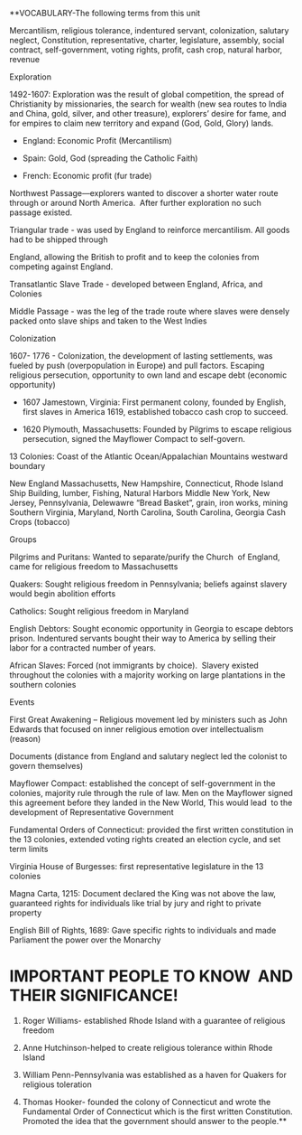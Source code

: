 **VOCABULARY-The following terms from this unit

Mercantilism, religious tolerance, indentured servant, colonization, salutary neglect, Constitution, representative, charter, legislature, assembly, social contract, self-government, voting rights, profit, cash crop, natural harbor, revenue       

Exploration

1492-1607: Exploration was the result of global competition, the spread of Christianity by missionaries, the search for wealth (new sea routes to India and China, gold, silver, and other treasure), explorers’ desire for fame, and for empires to claim new territory and expand (God, Gold, Glory) lands.

-   England: Economic Profit (Mercantilism)
    
-   Spain: Gold, God (spreading the Catholic Faith)
    
-   French: Economic profit (fur trade)
    

Northwest Passage—explorers wanted to discover a shorter water route through or around North America.  After further exploration no such passage existed.

Triangular trade - was used by England to reinforce mercantilism. All goods had to be shipped through

England, allowing the British to profit and to keep the colonies from competing against England.

Transatlantic Slave Trade - developed between England, Africa, and Colonies 

Middle Passage - was the leg of the trade route where slaves were densely packed onto slave ships and taken to the West Indies

Colonization

1607- 1776 - Colonization, the development of lasting settlements, was fueled by push (overpopulation in Europe) and pull factors. Escaping religious persecution, opportunity to own land and escape debt (economic opportunity)

-   1607 Jamestown, Virginia: First permanent colony, founded by English, first slaves in America 1619, established tobacco cash crop to succeed. 
    
-   1620 Plymouth, Massachusetts: Founded by Pilgrims to escape religious persecution, signed the Mayflower Compact to self-govern. 
    

13 Colonies: Coast of the Atlantic Ocean/Appalachian Mountains westward boundary 

New England
	Massachusetts, New Hampshire, Connecticut, Rhode Island
	Ship Building, lumber, Fishing, Natural Harbors
Middle
	New York, New Jersey, Pennsylvania, Delewawre
	“Bread Basket”, grain, iron works, mining
Southern
	Virginia, Maryland, North Carolina, South Carolina, Georgia
	Cash Crops (tobacco)


Groups

Pilgrims and Puritans: Wanted to separate/purify the Church  of England, came for religious freedom to Massachusetts

Quakers: Sought religious freedom in Pennsylvania; beliefs against slavery would begin abolition efforts

Catholics: Sought religious freedom in Maryland

English Debtors: Sought economic opportunity in Georgia to escape debtors prison. Indentured servants bought their way to America by selling their labor for a contracted number of years.

African Slaves: Forced (not immigrants by choice).  Slavery existed throughout the colonies with a majority working on large plantations in the southern colonies

Events

First Great Awakening – Religious movement led by ministers such as John Edwards that focused on inner religious emotion over intellectualism (reason)

Documents (distance from England and salutary neglect led the colonist to govern themselves)

Mayflower Compact: established the concept of self-government in the colonies, majority rule through the rule of law. Men on the Mayflower signed this agreement before they landed in the New World, This would lead  to the development of Representative Government

Fundamental Orders of Connecticut: provided the first written constitution in the 13 colonies, extended voting rights created an election cycle, and set term limits  

Virginia House of Burgesses: first representative legislature in the 13 colonies

Magna Carta, 1215: Document declared the King was not above the law, guaranteed rights for individuals like trial by jury and right to private property

English Bill of Rights, 1689: Gave specific rights to individuals and made Parliament the power over the Monarchy

# IMPORTANT PEOPLE TO KNOW  AND THEIR SIGNIFICANCE!

1.  Roger Williams- established Rhode Island with a guarantee of religious freedom
    
2.  Anne Hutchinson-helped to create religious tolerance within Rhode Island
    
3.  William Penn-Pennsylvania was established as a haven for Quakers for religious toleration 
    
4.  Thomas Hooker- founded the colony of Connecticut and wrote the Fundamental Order of Connecticut which is the first written Constitution. Promoted the idea that the government should answer to the people.**
